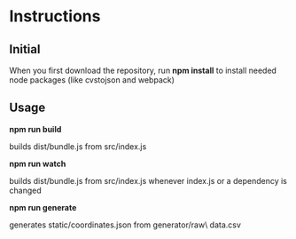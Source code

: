 # Instructions

## Initial
When you first download the repository, run **npm install** to install needed node packages (like cvstojson and webpack)

## Usage

**npm run build**

builds dist/bundle.js from src/index.js

**npm run watch**

builds dist/bundle.js from src/index.js whenever index.js or a dependency is changed

**npm run generate**

generates static/coordinates.json from generator/raw\ data.csv

